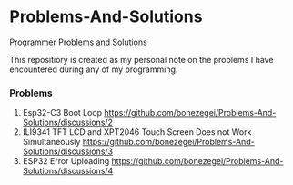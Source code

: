 # Problems-And-Solutions
Programmer Problems and Solutions

This repositiory is created as my personal note on the problems I have encountered during any of my programming.

### Problems 
1. Esp32-C3 Boot Loop https://github.com/bonezegei/Problems-And-Solutions/discussions/2
2. ILI9341 TFT LCD and XPT2046 Touch Screen Does not Work Simultaneously https://github.com/bonezegei/Problems-And-Solutions/discussions/3
3. ESP32 Error Uploading  https://github.com/bonezegei/Problems-And-Solutions/discussions/4
